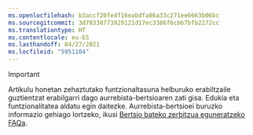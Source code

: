 ```yaml
---
ms.openlocfilehash: b3accf20fe4f16eabdfa86a33c271ee6663b06bc
ms.sourcegitcommit: 3d78338773929121d17ec3386f6cb67bfb2272cc
ms.translationtype: HT
ms.contentlocale: eu-ES
ms.lasthandoff: 04/27/2021
ms.locfileid: "5951104"
---
```

> [!IMPORTANT]
> Artikulu honetan zehaztutako funtzionaltasuna helburuko erabiltzaile guztientzat erabilgarri dago aurrebista-bertsioaren zati gisa. Edukia eta funtzionalitatea aldatu egin daitezke. Aurrebista-bertsioei buruzko informazio gehiago lortzeko, ikusi [Bertsio bateko zerbitzua eguneratzeko FAQa](/dynamics365/unified-operations/fin-and-ops/get-started/one-version).